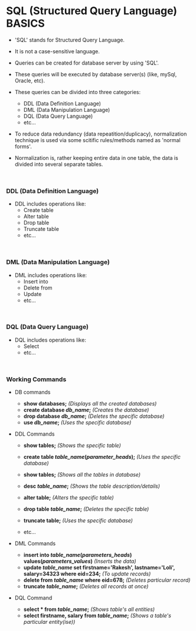 # SQL (Structured Query Language) BASICS

+ 'SQL' stands for Structured Query Language.
+ It is not a case-sensitive language.
+ Queries can be created for database server by using 'SQL'.
+ These queries will be executed by database server(s) (like, mySql, Oracle, etc).

+ These queries can be divided into three categories:
  + DDL (Data Definition Language)
  + DML (Data Manipulation Language)
  + DQL (Data Query Language)
  + etc...

+ To reduce data redundancy (data repeatition/duplicacy), normalization technique is used via some scitific rules/methods named as 'normal forms'.
+ Normalization is, rather keeping entire data in one table, the data is divided into several separate tables.

<br>

### DDL (Data Definition Language)

+ DDL includes operations like:
  + Create table
  + Alter table
  + Drop table
  + Truncate table
  + etc...

<br>

### DML (Data Manipulation Language)

+ DML includes operations like:
  + Insert into
  + Delete from
  + Update
  + etc...

<br>

### DQL (Data Query Language)

+ DQL includes operations like:
  + Select
  + etc...

<br>

### Working Commands

+ DB commands
  + **show databases;** *(Displays all the created databases)*
  + **create database *db_name*;** *(Creates the database)*
  + **drop database *db_name*;** *(Deletes the specific   database)*
  + **use *db_name*;** *(Uses the specific database)*

+ DDL Commands
  + **show tables;** *(Shows the specific table)*
  + **create table *table_name*(*parameter_heads*);** *(Uses the specific database)*
  + **show tables;** *(Shows all the tables in database)*
  + **desc *table_name*;** *(Shows the table description/details)*
  + **alter table;** *(Alters the specific table)*
  + **drop table *table_name*;** *(Deletes the specific table)*

  + **truncate table;** *(Uses the specific database)*
  + etc...

+ DML Commands
  + **insert into *table_name*(*parameters_heads*) values(*parameters_values*)** *(Inserts the data)*
  + **update *table_name* set firstname='Rakesh', lastname='Loli', salary=34323 where eid=234;** *(To update records)*
  + **delete from *table_name* where eid=678;** *(Deletes particular record)*
  + **truncate *table_name*;** *(Deletes all records at once)*

+ DQL Command
  + __select * from *table_name*;__ *(Shows table's all entities)*
  + __select firstname, salary from *table_name*;__ *(Shows a table's particular entity(ise))*
